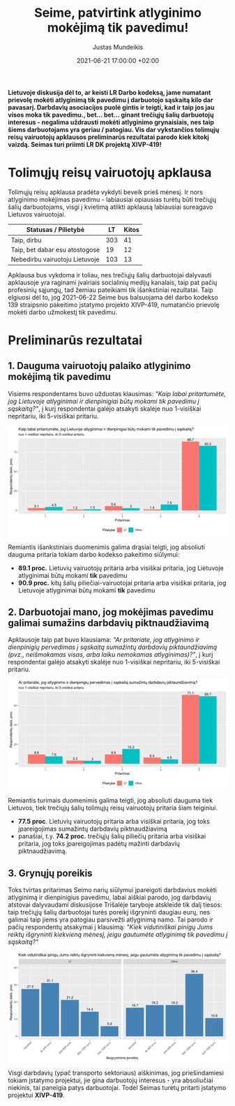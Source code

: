 ﻿---
title: 'Seime, patvirtink atlyginimo mokėjimą tik pavedimu!'
date: 2021-06-21 17:00:00 +02:00
author: Justas Mundeikis
layout: post
comments:   true
citation:   true
image:      /assets/2021/06/21/ban.png
thumbnail:  /assets/2021/06/21/thumb.ban.png
categories:
  - Transportas
  - Apklausa
tags:
  - Apklausa
---
**Lietuvoje diskusija dėl to, ar keisti LR Darbo kodeksą, jame numatant prievolę mokėti atlyginimą tik pavedimu į darbuotojo sąskaitą kilo dar pavasarį. Darbdavių asociacijos puolė gintis ir teigti, kad ir taip jos jau visos moka tik pavedimu., bet... bet... ginant trečiųjų šalių darbuotojų interesus - negalima uždrausti mokėti atlyginimo grynaisiais, nes taip šiems darbuotojams yra geriau / patogiau. Vis dar vykstančios tolimųjų reisų vairuotojų apklausos preliminarūs rezultatai parodo kiek kitokį vaizdą. Seimas turi priimti LR DK projektą XIVP-419!**<!--more-->

# Tolimųjų reisų vairuotojų apklausa

Tolimųjų reisų apklausa pradėta vykdyti beveik prieš mėnesį. Ir nors atlyginimo mokėjimas pavedimu - labiausiai opiausias turėtų būti trečiųjų šalių darbuotojams, visgi į kvietimą atlikti apklausą labiausiai sureagavo Lietuvos vairuotojai.

| Statusas / Pilietybė           | LT  | Kitos |
|--------------------------------|-----|-------|
| Taip, dirbu                    | 303 | 41    |
| Taip, bet dabar esu atostogose | 19  | 12    |
| Nebedirbu vairuotoju Lietuvoje | 103 | 13    |

Apklausa bus vykdoma ir toliau, nes trečiųjų šalių darbuotojai dalyvauti apklausoje yra raginami įvairiais socialinių medijų kanalais, taip pat pačių profesinių sąjungų, tad žemiau pateikiami tik išankstiniai rezultatai. Taip elgiuosi dėl to, jog 2021-06-22 Seime bus balsuojama dėl darbo kodekso 139 straipsnio pakeitimo įstatymo projekto XIVP-419, numatančio prievolę mokėti darbo užmokestį tik pavedimu.

# Preliminarūs rezultatai

## 1. Dauguma vairuotojų palaiko atlyginimo mokėjimą tik pavedimu

Visiems respondentams buvo užduotas klausimas: *"Kaip labai pritartumėte, jog Lietuvoje atlyginimai ir dienpinigiai būtų mokami tik pavedimu į sąskaitą?"*, į kurį respondentai galėjo atsakyti skalėje nuo 1-visiškai nepritariu, iki 5-visiškai pritariu.

![](/assets/2021/06/21/1.png)

Remiantis išankstiniais duomenimis galima drąsiai teigti, jog absoliuti dauguma pritaria tokiam darbo kodekso pakeitimo siūlymui:

* **89.1 proc.** Lietuvių vairuotojų pritaria arba visiškai pritaria, jog Lietuvoje atlyginimai būtų mokami **tik** pavedimu
* **90.9 proc.** kitų šalių piliečiai-vairuotojai pritaria arba visiškai pritaria, jog Lietuvoje atlyginimai būtų mokami **tik** pavedimu


## 2. Darbuotojai mano, jog mokėjimas pavedimu galimai sumažins darbdavių piktnaudžiavimą

Apklausoje taip pat buvo klausiama: *"Ar pritariate, jog atlyginimo ir dienpinigių pervedimas į sąskaitą sumažintų darbdavių piktaundžiavimą (pvz., neišmokamas visas, arba laiku nemokamas atlyginimas)?"*, į kurį respondentai galėjo atsakyti skalėje nuo 1-visiškai nepritariu, iki 5-visiškai pritariu.

![](/assets/2021/06/21/2.png)

Remiantis turimais duomenimis galima teigti, jog absoliuti dauguma tiek Lietuvos, tiek trečiųjų šalių tolimųjų reisų vairuotojų pritaria šiam teiginiui.

* **77.5 proc**. Lietuvių vairuotojų pritaria arba visiškai pritaria, jog toks įpareigojimas sumažintų darbdavių piktnaudžiavimą
* panašiai, t.y. **74.2 proc.** trečiųjų šalių piliečių pritaria arba visiškai pritaria, jog toks įpareigojimas padėtų mažinti darbdavių piktnaudžiavimą.

## 3. Grynųjų poreikis

Toks tvirtas pritarimas Seimo narių siūlymui įpareigoti darbdavius mokėti atlyginimą ir dienpinigius pavedimu, labai aiškiai parodo, jog darbdavių atstovai dalyvaudami diskusijose Trišalėje taryboje atskleidė tik dalį tiesos: taip trečiųjų šalių darbuotojai turės poreikį išgryninti daugiau eurų, nes galimai taip jiems yra patogiau parsivežti atlyginimą namo. Tai parodo ir pačių respondentų atsakymai į klausimą: *"Kiek vidutiniškai pinigų Jums reiktų išgryninti kiekvieną mėnesį, jeigu gautumėte atlyginimą tik pavedimu į sąskaitą?"*

![](/assets/2021/06/21/3.png)

Visgi darbdavių (ypač transporto sektoriaus) aiškinimas, jog priešindamiesi tokiam įstatymo projektui, jie gina darbuotojų interesus - yra absoliučiai niekinis, tai paneigia patys darbuotojai. Todėl Seimas turėtų pritarti įstatymo projektui **XIVP-419**.
